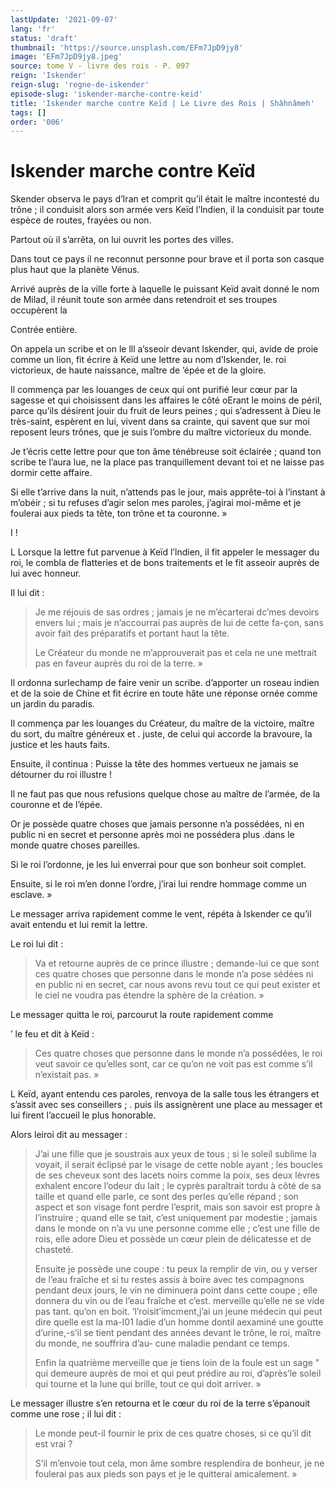 ```yaml
---
lastUpdate: '2021-09-07'
lang: 'fr'
status: 'draft'
thumbnail: 'https://source.unsplash.com/EFm7JpD9jy8'
image: 'EFm7JpD9jy8.jpeg'
source: tome V - livre des rois - P. 097
reign: 'Iskender'
reign-slug: 'regne-de-iskender'
episode-slug: 'iskender-marche-contre-keid'
title: 'Iskender marche contre Keïd | Le Livre des Rois | Shâhnâmeh'
tags: []
order: '006'
---
```


<!-- LTeX: language=fr -->

# Iskender marche contre Keïd

Skender observa le pays d’Iran et comprit qu’il était le maître incontesté du trône ; il conduisit alors son armée vers Keïd l’lndien, il la conduisit par toute espèce de routes, frayées ou non.

Partout où il s’arrêta, on lui ouvrit les portes des villes.

Dans tout ce pays il ne reconnut personne pour brave et il porta son casque plus haut que la planète Vénus.

Arrivé auprès de la ville forte à laquelle le puissant Keïd avait donné le nom de Milad, il réunit toute son armée dans retendroit et ses troupes occupèrent la

Contrée entière.

On appela un scribe et on le lll a’sseoir devant lskender, qui, avide de proie comme un lion, fit écrire à Keïd une lettre au nom d’Iskender, le. roi victorieux, de haute naissance, maître de
’épée et de la gloire.

Il commença par les louanges de ceux qui ont purifié leur cœur par la sagesse et qui choisissent dans les affaires le côté oErant le moins de péril, parce qu’ils désirent jouir du fruit de leurs peines ; qui s’adressent à Dieu le très-saint, espèrent en lui, vivent dans sa crainte, qui savent que sur moi reposent leurs trônes, que je suis l’ombre du maître victorieux du monde.

Je t’écris cette lettre pour que ton âme ténébreuse soit éclairée ; quand ton scribe te l’aura lue, ne la place pas tranquillement devant toi et ne laisse pas dormir cette affaire.

Si elle t’arrive dans la nuit, n’attends pas le jour, mais apprête-toi à l’instant à m’obéir ; si tu refuses d’agir selon mes paroles, j’agirai moi-même et je foulerai aux pieds ta tête, ton trône et ta couronne. »

I !

L Lorsque la lettre fut parvenue à Keïd l’lndien, il fit appeler le messager du roi, le combla de flatteries et de bons traitements et le fit asseoir auprès de lui avec honneur.

Il lui dit :

> Je me réjouis de sas ordres ; jamais je ne m’écarterai dc’mes devoirs envers lui ; mais je n’accourrai pas auprès de lui de cette fa-çon, sans avoir fait des préparatifs et portant haut la tête.
>
> Le Créateur du monde ne m’approuverait pas et cela ne une mettrait pas en faveur auprès du roi de la terre. »

Il ordonna surIechamp de faire venir un scribe. d’apporter un roseau indien et de la soie de Chine et fit écrire en toute hâte une réponse ornée comme un jardin du paradis.

Il commença par les louanges du Créateur, du maître de la victoire, maître du sort, du maître généreux et .
juste, de celui qui accorde la bravoure, la justice et les hauts faits.

Ensuite, il continua : Puisse la tête des hommes vertueux ne jamais se détourner du roi illustre !

Il ne faut pas que nous refusions quelque chose au maître de l’armée, de la couronne et de l’épée.

Or je possède quatre choses que jamais personne n’a possédées, ni en public ni en secret et personne après moi ne possédera plus .dans le monde quatre choses pareilles.

Si le roi l’ordonne, je les lui enverrai pour que son bonheur soit complet.

Ensuite, si le roi m’en donne l’ordre, j’irai lui rendre hommage comme un esclave. »

Le messager arriva rapidement comme le vent, répéta à Iskender ce qu’il avait entendu et lui remit la lettre.

Le roi lui dit :

> Va et retourne auprès de ce prince illustre ; demande-lui ce que sont ces quatre choses que personne dans le monde n’a pose sédées ni en public ni en secret, car nous avons revu tout ce qui peut exister et le ciel ne voudra pas étendre la sphère de la création. »

Le messager quitta le roi, parcourut la route rapidement comme

’
le feu et dit à Keïd :

> Ces quatre choses que personne dans le monde n’a possédées, le roi veut savoir ce qu’elles sont, car ce qu’on ne voit pas est comme s’il n’existait pas. »

L Keïd, ayant entendu ces paroles, renvoya de la salle tous les étrangers et s’assit avec ses conseillers ;
. puis ils assignèrent une place au messager et lui firent l’accueil le plus honorable.

Alors leiroi dit au messager :

> J’ai une fille que je soustrais aux yeux de tous ; si le soleil sublime la voyait, il serait éclipsé par le visage de cette noble ayant ; les boucles de ses cheveux sont des lacets noirs comme la poix, ses deux lèvres exhalent encore l’odeur du lait ; le cyprès paraîtrait tordu à côté de sa taille et quand elle parle, ce sont des perles qu’elle répand ; son aspect et son visage font perdre l’esprit, mais son savoir est propre à l’instruire ; quand elle se tait, c’est uniquement par modestie ; jamais dans le monde on n’a vu une personne comme elle ; c’est une fille de rois, elle adore Dieu et possède un cœur plein de délicatesse et de chasteté.
>
> Ensuite je possède une coupe : tu peux la remplir de vin, ou y verser de l’eau fraîche et si tu restes assis à boire avec tes compagnons pendant deux jours, le vin ne diminuera point dans cette coupe ; elle donnera du vin ou de l’eau fraîche et c’est. merveille qu’elle ne se vide pas tant. qu’on en boit. ’l’roisit’imcment,j’ai un jeune médecin qui peut dire quelle est la ma-I01 ladie d’un homme dontil aexaminé une goutte d’urine,-s’il se tient pendant des années devant le trône, le roi, maître du monde, ne souffrira d’au-
cune maladie pendant ce temps.
>
> Enfin la quatrième merveille que je tiens loin de la foule est un sage
" qui demeure auprès de moi et qui peut prédire au roi, d’après’le soleil qui tourne et la lune qui brille, tout ce qui doit arriver. »

Le messager illustre s’en retourna et le cœur du roi de la terre s’épanouit comme une rose ; il lui dit :

> Le monde peut-il fournir le prix de ces quatre choses, si ce qu’il dit est vrai ?
>
> S’il m’envoie tout cela, mon âme sombre resplendira de bonheur, je ne foulerai pas aux pieds son pays et je le quitterai amicalement. »
